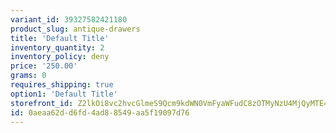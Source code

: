 ```yaml
---
variant_id: 39327582421180
product_slug: antique-drawers
title: 'Default Title'
inventory_quantity: 2
inventory_policy: deny
price: '250.00'
grams: 0
requires_shipping: true
option1: 'Default Title'
storefront_id: Z2lkOi8vc2hvcGlmeS9Qcm9kdWN0VmFyaWFudC8zOTMyNzU4MjQyMTE4MA==
id: 0aeaa62d-d6fd-4ad8-8549-aa5f19097d76
---
```

